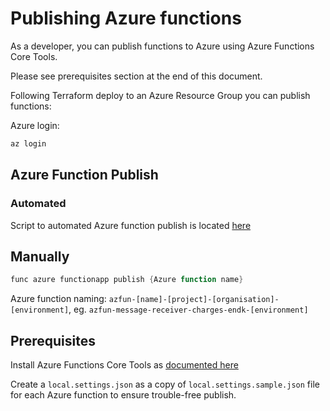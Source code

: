 # Publishing Azure functions

As a developer, you can publish functions to Azure using Azure Functions Core Tools.

Please see prerequisites section at the end of this document.

Following Terraform deploy to an Azure Resource Group you can publish functions:

Azure login:

```PowerShell
az login
```

## Azure Function Publish

### Automated

Script to automated Azure function publish is located  [here](../../source/GreenEnergyHub.Charges/publish-functions-from-localhost.cmd)

## Manually

```PowerShell
func azure functionapp publish {Azure function name}
```

Azure function naming: `azfun-[name]-[project]-[organisation]-[environment]`, eg. `azfun-message-receiver-charges-endk-[environment]`

## Prerequisites

Install Azure Functions Core Tools as [documented here](run-integration-tests-local.md)

Create a `local.settings.json` as a copy of `local.settings.sample.json` file for each Azure function to ensure trouble-free publish.
